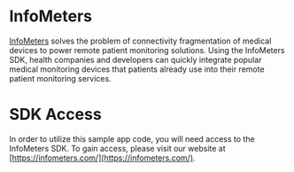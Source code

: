 InfoMeters
==========
[InfoMeters](https://infometers.com/) solves the problem of connectivity fragmentation of medical devices to power remote patient monitoring solutions. Using the InfoMeters SDK, health companies and developers can quickly integrate popular medical monitoring devices that patients already use into their remote patient monitoring services.

SDK Access
==========
In order to utilize this sample app code, you will need access to the InfoMeters SDK. To gain access, please visit our website at [https://infometers.com/](https://infometers.com/).
